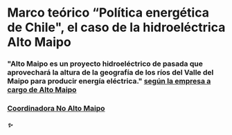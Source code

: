 # Marco teórico “Política energética de Chile", el caso de la hidroeléctrica Alto Maipo
### "Alto Maipo es un proyecto hidroeléctrico de pasada que aprovechará la altura de la geografía de los ríos del Valle del Maipo para producir energía eléctrica." [según la empresa a cargo de Alto Maipo](conocealtomaipo.cl)

### [Coordinadora No Alto Maipo](https://www.facebook.com/NoAlProyectoAltoMaipo)

##### :sparkles:
